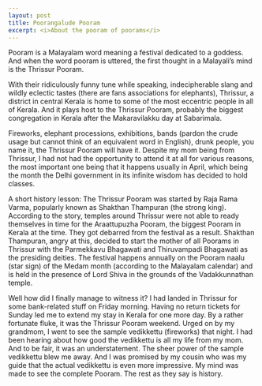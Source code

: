 ```yaml
---
layout: post
title: Poorangalude Pooram
excerpt: <i>About the pooram of poorams</i>
---
```


Pooram is a Malayalam word meaning a festival dedicated to a goddess. And when the word pooram is uttered, the first thought in a 
Malayali’s mind is the Thrissur Pooram.

With their ridiculously funny tune while speaking, indecipherable slang and wildly eclectic tastes (there are fans associations for 
elephants), Thrissur, a district in central Kerala is home to some of the most eccentric people in all of Kerala. And it plays host to 
the Thrissur Pooram, probably the biggest congregation in Kerala after the Makaravilakku day at Sabarimala.

Fireworks, elephant processions, exhibitions, bands (pardon the crude usage but cannot think of an equivalent word in English), drunk 
people, you name it, the Thrissur Pooram will have it. Despite my mom being from Thrissur, I had not had the opportunity to attend it at 
all for various reasons, the most important one being that it happens usually in April, which being the month the Delhi government in its
infinite wisdom has decided to hold classes.

A short history lesson: The Thrissur Pooram was started by Raja Rama Varma, popularly known as Shakthan Thampuran (the strong king). 
According to the story, temples around Thrissur were not able to ready themselves in time for the Araattupuzha Pooram, the biggest Pooram 
in Kerala at the time. They got debarred from the festival as a result. Shakthan Thampuran, angry at this, decided to start the mother of 
all Poorams in Thrissur with the Parmekkavu Bhagawati and Thiruvampadi Bhagawati as the presiding deities. The festival happens annually 
on the Pooram naalu (star sign) of the Medam month (according to the Malayalam calendar) and is held in the presence of Lord Shiva in the 
grounds of the Vadakkunnathan temple.

Well how did I finally manage to witness it? I had landed in Thrissur for some bank-related stuff on Friday morning. Having no return 
tickets for Sunday led me to extend my stay in Kerala for one more day. By a rather fortunate fluke, it was the Thrissur Pooram weekend. 
Urged on by my grandmom, I went to see the sample vedikkettu (fireworks) that night. I had been hearing about how good the vedikkettu is 
all my life from my mom. And to be fair, it was an understatement. The sheer power of the sample vedikkettu blew me away. And I was 
promised by my cousin who was my guide that the actual vedikkettu is even more impressive. My mind was made to see the complete Pooram. 
The rest as they say is history.
